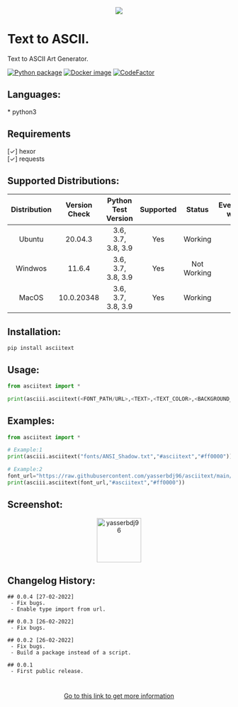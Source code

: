 <p align="center"><img align="center" src="https://raw.githubusercontent.com/yasserbdj96/asciitext/main/screenshot/screenshot_0.png"></p>


<h1>Text to ASCII.</h1>

<p>Text to ASCII Art Generator.</p>

[![Python package](https://github.com/yasserbdj96/asciitext/actions/workflows/python-app.yml/badge.svg?branch=main)](https://github.com/yasserbdj96/asciitext/actions/workflows/python-app.yml) [![Docker image](https://github.com/yasserbdj96/asciitext/actions/workflows/docker-image.yml/badge.svg)](https://github.com/yasserbdj96/asciitext/actions/workflows/docker-image.yml) [![CodeFactor](https://www.codefactor.io/repository/github/yasserbdj96/asciitext/badge)](https://www.codefactor.io/repository/github/yasserbdj96/asciitext)

<h2>Languages:</h2>
* python3

<h2>Requirements</h2>
[✓] hexor<br>
[✓] requests

<h2>Supported Distributions:</h2>

| Distribution | Version Check     | Python Test Version | Supported | Status      | Everything works |
| :----------: | :---------------: | :-----------------: | :-------: | :---------: | :--------------: |
| Ubuntu       | 20.04.3           | 3.6, 3.7, 3.8, 3.9  | Yes       | Working     | Yes              |
| Windwos      | 11.6.4            | 3.6, 3.7, 3.8, 3.9  | Yes       | Not Working | No               |
| MacOS        | 10.0.20348        | 3.6, 3.7, 3.8, 3.9  | Yes       | Working     | Yes              |

<h2>Installation:</h2>

```
pip install asciitext
```

<h2>Usage:</h2>

```python
from asciitext import *

print(asciii.asciitext(<FONT_PATH/URL>,<TEXT>,<TEXT_COLOR>,<BACKGROUND_COLOR>,<COLOR_TYPE>))
```

<h2>Examples:</h2>

```python
from asciitext import *

# Example:1
print(asciii.asciitext("fonts/ANSI_Shadow.txt","#asciitext","#ff0000"))

# Example:2
font_url="https://raw.githubusercontent.com/yasserbdj96/asciitext/main/fonts/Calvin_S.txt"
print(asciii.asciitext(font_url,"#asciitext","#ff0000"))
```

<h2>Screenshot:</h2>

<div align="center">
    <a href="https://raw.githubusercontent.com/yasserbdj96/asciitext/main/screenshot/screenshot_1.png">
        <img alt="yasserbdj96" height="100" src="https://raw.githubusercontent.com/yasserbdj96/asciitext/main/screenshot/screenshot_1.png">
    </a>
</div>

<h2>Changelog History:</h2>

```
## 0.0.4 [27-02-2022]
 - Fix bugs.
 - Enable type import from url.
 
## 0.0.3 [26-02-2022]
 - Fix bugs.

## 0.0.2 [26-02-2022]
 - Fix bugs.
 - Build a package instead of a script.
 
## 0.0.1
 - First public release.
```

<h1></h1> 

<div align="center">
    <a href="http://yasserbdj96.github.io/">Go to this link to get more information</a>
    <br>
    <a href="https://github.com/yasserbdj96/asciitext" align="center">
        <img align="center"  alt="" src="https://visitor-badge.laobi.icu/badge?page_id=yasserbdj96.asciitext">
    </a>
</div>
